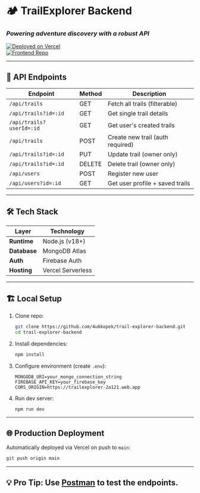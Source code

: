 # 🏕️ TrailExplorer Backend

### _Powering adventure discovery with a robust API_

[![Deployed on Vercel](https://img.shields.io/badge/Deployed-Vercel-black?style=for-the-badge&logo=vercel)](https://trail-explorer-backend.vercel.app)  
[![Frontend Repo](https://img.shields.io/badge/Frontend-GitHub-24292e?style=for-the-badge&logo=github)](https://github.com/4u6kopek/trail-explorer)

---

## 🔌 **API Endpoints**

| Endpoint                 | Method | Description                      |
| ------------------------ | ------ | -------------------------------- |
| `/api/trails`            | GET    | Fetch all trails (filterable)    |
| `/api/trails?id=:id`     | GET    | Get single trail details         |
| `/api/trails?userId=:id` | GET    | Get user's created trails        |
| `/api/trails`            | POST   | Create new trail (auth required) |
| `/api/trails?id=:id`     | PUT    | Update trail (owner only)        |
| `/api/trails?id=:id`     | DELETE | Delete trail (owner only)        |
| `/api/users`             | POST   | Register new user                |
| `/api/users?id=:id`      | GET    | Get user profile + saved trails  |

---

## 🛠️ **Tech Stack**

| Layer        | Technology        |
| ------------ | ----------------- |
| **Runtime**  | Node.js (v18+)    |
| **Database** | MongoDB Atlas     |
| **Auth**     | Firebase Auth     |
| **Hosting**  | Vercel Serverless |

---

## 🏗️ **Local Setup**

1. Clone repo:

   ```bash
   git clone https://github.com/4u6kopek/trail-explorer-backend.git
   cd trail-explorer-backend
   ```

2. Install dependencies:

   ```bash
   npm install
   ```

3. Configure environment (create `.env`):

   ```env
   MONGODB_URI=your_mongo_connection_string
   FIREBASE_API_KEY=your_firebase_key
   CORS_ORIGIN=https://trailexplorer-2a121.web.app
   ```

4. Run dev server:
   ```bash
   npm run dev
   ```

---

## 🌐 **Production Deployment**

Automatically deployed via Vercel on push to `main`:

```bash
git push origin main
```

---

## 💡 **Pro Tip**: Use [Postman](https://www.postman.com/) to test the endpoints.
